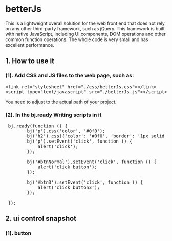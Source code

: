 # betterJs
This is a lightweight overall solution for the web front end that does not rely on any other third-party framework, such as jQuery. This framework is built with native JavaScript, including UI components, DOM operations and other common function operations. The whole code is very small and has excellent performance.

## 1. How to use it

### (1). Add CSS and JS files to the web page, such as:
<pre>
&lt;link rel="stylesheet" href="./css/betterJs.css"&gt;&lt;/link&gt; 
&lt;script type="text/javascript" src="./betterJs.js"&gt;&lt;/script&gt; 
</pre>
You need to adjust to the actual path of your project.

### (2). In the bj.ready Writing scripts in it
<pre>
 bj.ready(function () {
        bj('p').css('color', '#0f0');
        bj('h2').css({'color': '#0f0', 'border': '1px solid #00f'});
        bj('p').setEvent('click', function () {
            alert('click');
        });

        bj('#btnNormal').setEvent('click', function () {
            alert('click button');
        });

        bj('#btn3').setEvent('click', function () {
            alert('click button3');
        });

 });
</pre>

## 2. ui control snapshot
### (1). button

